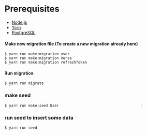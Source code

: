 # Prerequisites

- [Node.js](https://yarnpkg.com/en/docs/install)
- [Yarn](https://yarnpkg.com/en/docs/install)
- [PostgreSQL](https://www.postgresql.org/download/)

#### Make new migration file (To create a new migration already here)

    $ yarn run make:migration user
    $ yarn run make:migration nurse
    $ yarn run make:migration refreshToken

#### Run migration

    $ yarn run migrate

### make seed

    $ yarn run make:seed User                                      │

### run seed to insert some data

    $ yarn run seed
